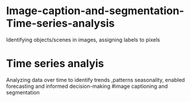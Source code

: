 # Image-caption-and-segmentation-Time-series-analysis
Identifying objects/scenes in images, assigning labels to pixels 
# Time series analyis 
Analyzing data over time to identify trends ,patterns seasonality, enabled forecasting and informed decision-making
#image captioning and segmentation

